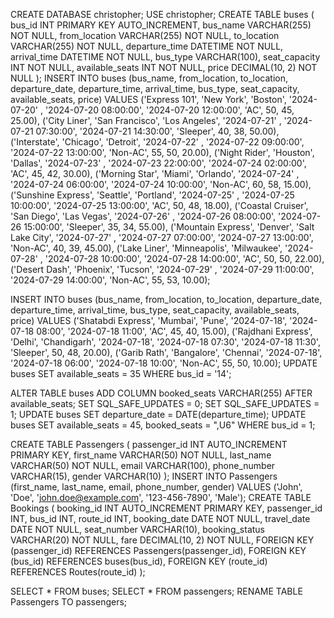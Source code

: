 CREATE DATABASE christopher;
USE christopher;
CREATE TABLE buses (
    bus_id INT PRIMARY KEY AUTO_INCREMENT,
    bus_name VARCHAR(255) NOT NULL,
    from_location VARCHAR(255) NOT NULL,
    to_location VARCHAR(255) NOT NULL,
    departure_time DATETIME NOT NULL,
    arrival_time DATETIME NOT NULL,
    bus_type VARCHAR(100),
    seat_capacity INT NOT NULL,
    available_seats INT NOT NULL,
    price DECIMAL(10, 2) NOT NULL
);
INSERT INTO buses (bus_name, from_location, to_location, departure_date, departure_time, arrival_time, bus_type, seat_capacity, available_seats, price)
VALUES 
('Express 101', 'New York', 'Boston', '2024-07-20' , '2024-07-20 08:00:00', '2024-07-20 12:00:00', 'AC', 50, 45, 25.00),
('City Liner', 'San Francisco', 'Los Angeles', '2024-07-21' , '2024-07-21 07:30:00', '2024-07-21 14:30:00', 'Sleeper', 40, 38, 50.00),
('Interstate', 'Chicago', 'Detroit', '2024-07-22' , '2024-07-22 09:00:00', '2024-07-22 13:00:00', 'Non-AC', 55, 50, 20.00),
('Night Rider', 'Houston', 'Dallas', '2024-07-23' , '2024-07-23 22:00:00', '2024-07-24 02:00:00', 'AC', 45, 42, 30.00),
('Morning Star', 'Miami', 'Orlando', '2024-07-24' , '2024-07-24 06:00:00', '2024-07-24 10:00:00', 'Non-AC', 60, 58, 15.00),
('Sunshine Express', 'Seattle', 'Portland', '2024-07-25' , '2024-07-25 10:00:00', '2024-07-25 13:00:00', 'AC', 50, 48, 18.00),
('Coastal Cruiser', 'San Diego', 'Las Vegas', '2024-07-26' , '2024-07-26 08:00:00', '2024-07-26 15:00:00', 'Sleeper', 35, 34, 55.00),
('Mountain Express', 'Denver', 'Salt Lake City', '2024-07-27' , '2024-07-27 07:00:00', '2024-07-27 13:00:00', 'Non-AC', 40, 39, 45.00),
('Lake Liner', 'Minneapolis', 'Milwaukee', '2024-07-28' , '2024-07-28 10:00:00', '2024-07-28 14:00:00', 'AC', 50, 50, 22.00),
('Desert Dash', 'Phoenix', 'Tucson', '2024-07-29' , '2024-07-29 11:00:00', '2024-07-29 14:00:00', 'Non-AC', 55, 53, 10.00);

INSERT INTO buses (bus_name, from_location, to_location, departure_date, departure_time, arrival_time, bus_type, seat_capacity, available_seats, price)
VALUES 
('Shatabdi Express', 'Mumbai', 'Pune', '2024-07-18', '2024-07-18 08:00', '2024-07-18 11:00', 'AC', 45, 40, 15.00),
('Rajdhani Express', 'Delhi', 'Chandigarh', '2024-07-18', '2024-07-18 07:30', '2024-07-18 11:30', 'Sleeper', 50, 48, 20.00),
('Garib Rath', 'Bangalore', 'Chennai', '2024-07-18', '2024-07-18 06:00', '2024-07-18 10:00', 'Non-AC', 55, 50, 10.00);
UPDATE buses
SET available_seats = 35
WHERE bus_id = '14';

ALTER TABLE buses
ADD COLUMN booked_seats VARCHAR(255) AFTER available_seats;
SET SQL_SAFE_UPDATES = 0;
SET SQL_SAFE_UPDATES = 1;
UPDATE buses
SET departure_date = DATE(departure_time);
UPDATE buses
SET available_seats = 45,
    booked_seats = ",U6"
WHERE bus_id = 1;

CREATE TABLE Passengers (
    passenger_id INT AUTO_INCREMENT PRIMARY KEY,
    first_name VARCHAR(50) NOT NULL,
    last_name VARCHAR(50) NOT NULL,
    email VARCHAR(100),
    phone_number VARCHAR(15),
    gender VARCHAR(10)
);
INSERT INTO Passengers (first_name, last_name, email, phone_number, gender)
VALUES ('John', 'Doe', 'john.doe@example.com', '123-456-7890', 'Male');
CREATE TABLE Bookings (
    booking_id INT AUTO_INCREMENT PRIMARY KEY,
    passenger_id INT,
    bus_id INT,
    route_id INT,
    booking_date DATE NOT NULL,
    travel_date DATE NOT NULL,
    seat_number VARCHAR(10),
    booking_status VARCHAR(20) NOT NULL,
    fare DECIMAL(10, 2) NOT NULL,
    FOREIGN KEY (passenger_id) REFERENCES Passengers(passenger_id),
    FOREIGN KEY (bus_id) REFERENCES buses(bus_id),
    FOREIGN KEY (route_id) REFERENCES Routes(route_id)
);

SELECT * FROM buses;
SELECT * FROM passengers;
RENAME TABLE Passengers TO passengers;

